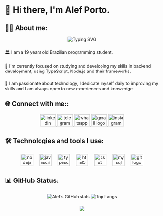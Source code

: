 <h1 align="left">📌  Hi there, I'm Alef Porto.</h1>

###

<h2 align="left">👩‍💻 About me:</h2>

<div align=center>
  <img src="https://readme-typing-svg.herokuapp.com?font=Fira+Code&size=32&pause=1000&center=true&vCenter=true&random=false&width=600&height=50&lines=Software+Engineering" alt="Typing SVG" />
</div>

###

<p align="left">🏛️ I am a 19 years old Brazilian programming student.</p>

###

<p align="left">🔭 I'm currently focused on studying and developing my skills in backend development, using TypeScript, Node.js and their frameworks.</p>

###

<p align="left">🌱 I am passionate about technology, I dedicate myself daily to improving my skills and I am always open to new experiences and knowledge.</p>

###

<h2 align="left">🌐 Connect with me::</h2>

###

<div align="center">
  <a href="https://www.linkedin.com/in/alefporto" target="_blank">
    <img src="https://raw.githubusercontent.com/maurodesouza/profile-readme-generator/master/src/assets/icons/social/linkedin/default.svg" width="52" height="40" alt="linkedin logo"  />
  </a>
  <a href="https://t.me/lefzera" target="_blank">
    <img src="https://raw.githubusercontent.com/maurodesouza/profile-readme-generator/master/src/assets/icons/social/telegram/default.svg" width="52" height="40" alt="telegram logo"  />
  </a>
  <a href="https://wa.me/5588996025052" target="_blank">
    <img src="https://raw.githubusercontent.com/maurodesouza/profile-readme-generator/master/src/assets/icons/social/whatsapp/default.svg" width="52" height="40" alt="whatsapp logo"  />
  </a>
  <a href="mailto:falejoaoalef@gmail.com" target="_blank">
    <img src="https://raw.githubusercontent.com/maurodesouza/profile-readme-generator/master/src/assets/icons/social/gmail/default.svg" width="52" height="40" alt="gmail logo"  />
  </a>
  <a href="www.instagram.com/joaoalef._" target="_blank">
    <img src="https://raw.githubusercontent.com/maurodesouza/profile-readme-generator/master/src/assets/icons/social/instagram/default.svg" width="52" height="40" alt="instagram logo"  />
  </a>
</div>

###

<h2 align="left">🛠 Technologies and tools I use:</h2>

###

<div align="center">
  <img src="https://cdn.jsdelivr.net/gh/devicons/devicon/icons/nodejs/nodejs-original.svg" height="40" alt="nodejs logo"  />
  <img width="12" />
  <img src="https://cdn.jsdelivr.net/gh/devicons/devicon/icons/javascript/javascript-original.svg" height="40" alt="javascript logo"  />
  <img width="12" />
  <img src="https://cdn.jsdelivr.net/gh/devicons/devicon/icons/typescript/typescript-original.svg" height="40" alt="typescript logo"  />
  <img width="12" />
  <img src="https://cdn.jsdelivr.net/gh/devicons/devicon/icons/html5/html5-original.svg" height="40" alt="html5 logo"  />
  <img width="12" />
  <img src="https://cdn.jsdelivr.net/gh/devicons/devicon/icons/css3/css3-original.svg" height="40" alt="css3 logo"  />
  <img width="12" />
  <img src="https://cdn.jsdelivr.net/gh/devicons/devicon/icons/mysql/mysql-original.svg" height="40" alt="mysql logo"  />
  <img width="12" />
  <img src="https://cdn.jsdelivr.net/gh/devicons/devicon/icons/git/git-original.svg" height="40" alt="git logo"  />
</div>

###

<h2 align="left">📊 GitHub Status:</h2>

###

<div align="center">
  
  ![Alef's GitHub stats](https://github-readme-stats.vercel.app/api?username=alefporto&show_icons=true&theme=prussian)
  ![Top Langs](https://github-readme-stats.vercel.app/api/top-langs/?username=alefporto&layout=compact&theme=prussian)
</div>

###


<div align="center">
  
  [![](https://visitcount.itsvg.in/api?id=alefporto&icon=0&color=0)](https://visitcount.itsvg.in)

  
</div>
